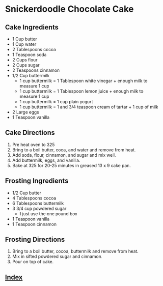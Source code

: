 # Snickerdoodle Chocolate Cake

## Cake Ingredients

- 1 Cup butter
- 1 Cup water
- 2 Tablespoons cocoa
- 1 Teaspoon soda
- 2 Cups flour
- 2 Cups sugar
- 2 Teaspoons cinnamon
- 1/2 Cup buttermilk
  - 1 cup buttermilk = 1 Tablespoon white vinegar + enough milk to measure 1 cup
  - 1 cup buttermilk = 1 Tablespoon lemon juice + enough milk to measure 1 cup
  - 1 cup buttermilk = 1 cup plain yogurt
  - 1 cup buttermilk = 1 and 3/4 teaspoon cream of tartar + 1 cup of milk
- 2 Large eggs
- 1 Teaspoon vanilla

## Cake Directions

1. Pre heat oven to 325
2. Bring to a boil butter, coca, and water and remove from heat.
3. Add soda, flour, cinnamon, and sugar and mix well.
4. Add buttermilk, eggs, and vanilla.
5. Bake at 325 for 20-25 minutes in greased 13 x 9 cake pan.

## Frosting Ingredients

- 1/2 Cup butter
- 4 Tablespoons cocoa
- 6 Tablespoons buttermilk
- 3 3/4 cup powdered sugar
  - I just use the one pound box
- 1 Teaspoon vanilla
- 1 Teaspoon cinnamon

## Frosting Directions

1. Bring to a boil butter, cocoa, buttermilk and remove from heat.
2. Mix in sifted powdered sugar and cinnamon.
3. Pour on top of cake.

## [Index](../Index.html)
